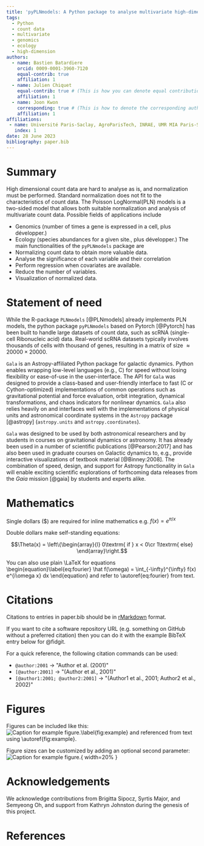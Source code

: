 ```yaml
---
title: 'pyPLNmodels: A Python package to analyse multivariate high-dimensional count data'
tags:
  - Python
  - count data
  - multivariate
  - genomics
  - ecology
  - high-dimension
authors:
  - name: Bastien Batardiere
    orcid: 0009-0001-3960-7120
    equal-contrib: true
    affiliation: 1
  - name: Julien Chiquet
    equal-contrib: true # (This is how you can denote equal contributions between multiple authors)
    affiliation: 1
  - name: Joon Kwon
    corresponding: true # (This is how to denote the corresponding author)
    affiliation: 1
affiliations:
 - name: Université Paris-Saclay, AgroParisTech, INRAE, UMR MIA Paris-Saclay
   index: 1
date: 28 June 2023
bibliography: paper.bib
---
```


# Summary
High dimensional count data are hard to analyse as is, and normalization must
be performed. Standard normalization does not fit to the characteristics of
count data. The Poisson LogNormal(PLN) models is a two-sided model that
allows both suitable normalization and analysis of multivariate count data.
Possible fields of applications include
- Genomics (number of times a gene is expressed in a cell, plus développer.)
- Ecology (species abundances for a given site., plus développer.)
The main functionalities of the `pyPLNmodels` package are
- Normalizing count data to obtain more valuable data.
- Analyse the significance of each variable and their correlation
- Perform regression when covariates are available.
- Reduce the number of variables.
- Visualization of normalized data.

# Statement of need
While the R-package `PLNmodels` [@PLNmodels] already implements PLN models, the python package
`pyPLNmodels` based on Pytorch [@Pytorch] has been built to handle
large datasets of count data, such as scRNA (single-cell Ribonucleic acid)
data. Real-world scRNA datasets typically involves thousands of cells with
thousand of genes, resulting in a matrix of size $\approx 20000 \times 20000$.

`Gala` is an Astropy-affiliated Python package for galactic dynamics. Python
enables wrapping low-level languages (e.g., C) for speed without losing
flexibility or ease-of-use in the user-interface. The API for `Gala` was
designed to provide a class-based and user-friendly interface to fast (C or
Cython-optimized) implementations of common operations such as gravitational
potential and force evaluation, orbit integration, dynamical transformations,
and chaos indicators for nonlinear dynamics. `Gala` also relies heavily on and
interfaces well with the implementations of physical units and astronomical
coordinate systems in the `Astropy` package [@astropy] (`astropy.units` and
`astropy.coordinates`).

`Gala` was designed to be used by both astronomical researchers and by
students in courses on gravitational dynamics or astronomy. It has already been
used in a number of scientific publications [@Pearson:2017] and has also been
used in graduate courses on Galactic dynamics to, e.g., provide interactive
visualizations of textbook material [@Binney:2008]. The combination of speed,
design, and support for Astropy functionality in `Gala` will enable exciting
scientific explorations of forthcoming data releases from the *Gaia* mission
[@gaia] by students and experts alike.

# Mathematics

Single dollars ($) are required for inline mathematics e.g. $f(x) = e^{\pi/x}$

Double dollars make self-standing equations:

$$\Theta(x) = \left\{\begin{array}{l}
0\textrm{ if } x < 0\cr
1\textrm{ else}
\end{array}\right.$$

You can also use plain \LaTeX for equations
\begin{equation}\label{eq:fourier}
\hat f(\omega) = \int_{-\infty}^{\infty} f(x) e^{i\omega x} dx
\end{equation}
and refer to \autoref{eq:fourier} from text.

# Citations

Citations to entries in paper.bib should be in
[rMarkdown](http://rmarkdown.rstudio.com/authoring_bibliographies_and_citations.html)
format.

If you want to cite a software repository URL (e.g. something on GitHub without a preferred
citation) then you can do it with the example BibTeX entry below for @fidgit.

For a quick reference, the following citation commands can be used:
- `@author:2001`  ->  "Author et al. (2001)"
- `[@author:2001]` -> "(Author et al., 2001)"
- `[@author1:2001; @author2:2001]` -> "(Author1 et al., 2001; Author2 et al., 2002)"

# Figures

Figures can be included like this:
![Caption for example figure.\label{fig:example}](figure.png)
and referenced from text using \autoref{fig:example}.

Figure sizes can be customized by adding an optional second parameter:
![Caption for example figure.](figure.png){ width=20% }

# Acknowledgements

We acknowledge contributions from Brigitta Sipocz, Syrtis Major, and Semyeong
Oh, and support from Kathryn Johnston during the genesis of this project.

# References
